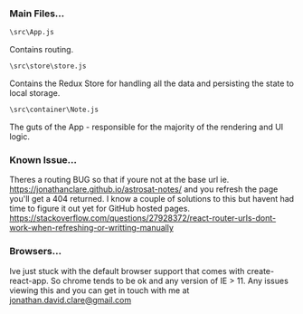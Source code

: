 ### Main Files...

```sh
\src\App.js
```
Contains routing.

```sh
\src\store\store.js
```
Contains the Redux Store for handling all the data and persisting the state to local storage.

```sh
\src\container\Note.js
```
The guts of the App - responsible for the majority of the rendering and UI logic.

### Known Issue...
Theres a routing BUG so that if youre not at the base url ie. https://jonathanclare.github.io/astrosat-notes/ and you refresh the page you'll get a 404 returned. I know a couple of solutions to this but havent had time to figure it out yet for GitHub hosted pages.
https://stackoverflow.com/questions/27928372/react-router-urls-dont-work-when-refreshing-or-writting-manually

### Browsers...
Ive just stuck with the default browser support that comes with create-react-app. So chrome tends to be ok and any version of IE > 11. Any issues viewing this and you can get in touch with me at jonathan.david.clare@gmail.com
